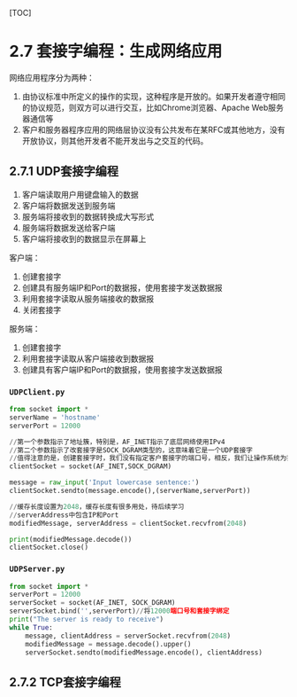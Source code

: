 [TOC]

# 2.7 套接字编程：生成网络应用
网络应用程序分为两种：
1. 由协议标准中所定义的操作的实现，这种程序是开放的。如果开发者遵守相同的协议规范，则双方可以进行交互，比如Chrome浏览器、Apache Web服务器通信等
1. 客户和服务器程序应用的网络层协议没有公共发布在某RFC或其他地方，没有开放协议，则其他开发者不能开发出与之交互的代码。

## 2.7.1 UDP套接字编程
1. 客户端读取用户用键盘输入的数据
1. 客户端将数据发送到服务端
1. 服务端将接收到的数据转换成大写形式
1. 服务端将数据发送给客户端
1. 客户端将接收到的数据显示在屏幕上

客户端：
1. 创建套接字
1. 创建具有服务端IP和Port的数据报，使用套接字发送数据报
1. 利用套接字读取从服务端接收的数据报
1. 关闭套接字

服务端：
1. 创建套接字
1. 利用套接字读取从客户端接收到数据报
1. 创建具有客户端IP和Port的数据报，使用套接字发送数据报

### `UDPClient.py`
```python
from socket import *
serverName = 'hostname'
serverPort = 12000

//第一个参数指示了地址簇，特别是，AF_INET指示了底层网络使用IPv4
//第二个参数指示了改套接字是SOCK_DGRAM类型的，这意味着它是一个UDP套接字
//值得注意的是，创建套接字时，我们没有指定客户套接字的端口号，相反，我们让操作系统为我们做这件事
clientSocket = socket(AF_INET,SOCK_DGRAM) 

message = raw_input('Input lowercase sentence:')
clientSocket.sendto(message.encode(),(serverName,serverPort))

//缓存长度设置为2048，缓存长度有很多用处，待后续学习
//serverAddress中包含IP和Port
modifiedMessage, serverAddress = clientSocket.recvfrom(2048) 

print(modifiedMessage.decode())
clientSocket.close()
```

### `UDPServer.py`
```python
from socket import *
serverPort = 12000
serverSocket = socket(AF_INET, SOCK_DGRAM)
serverSocket.bind('',serverPort)//将12000端口号和套接字绑定
print("The server is ready to receive")
while True:
    message, clientAddress = serverSocket.recvfrom(2048)
    modifiedMessage = message.decode().upper()
    serverSocket.sendto(modifiedMessage.encode(), clientAddress)
```

## 2.7.2 TCP套接字编程
